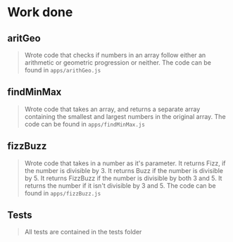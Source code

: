 # Work done

## aritGeo
> Wrote code that checks if numbers in an array follow either an arithmetic or geometric progression or neither. The code can be found in `apps/arithGeo.js`

## findMinMax
> Wrote code that takes an array, and returns a separate array containing the smallest and largest numbers in the original array. The code can be found in `apps/findMinMax.js`

## fizzBuzz
> Wrote code that takes in a number as it's parameter. It returns Fizz, if the number is divisible by 3. It returns Buzz if the number is divisible by 5. It returns FizzBuzz if the number is divisible by both 3 and 5. It returns the number if it isn't divisible by 3 and 5. The code can be found in `apps/fizzBuzz.js`

## Tests 
> All tests are contained in the tests folder